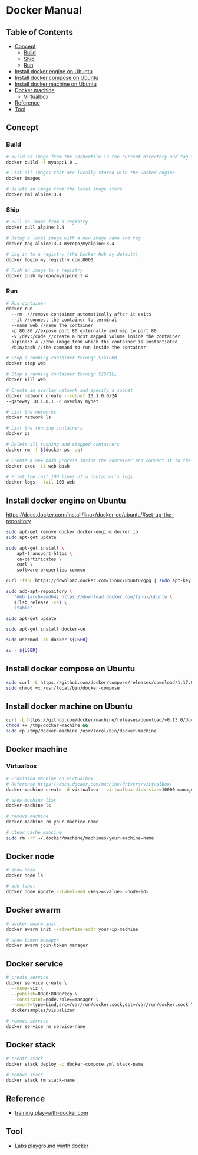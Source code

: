 # Docker Manual

## Table of Contents

* [Concept](#concept)
  * [Build](#build)
  * [Ship](#build)
  * [Run](#build)
* [Install docker engine on Ubuntu](#install-docker-engine-on-ubuntu)
* [Install docker compose on Ubuntu](#install-docker-compose-on-ubuntu)
* [Install docker machine on Ubuntu](#install-docker-machine-on-ubuntu)
* [Docker machine](#docker-machine)
  * [Virtualbox](#vitualbox)
* [Reference](#reference)
* [Tool](#tool)

## Concept

### Build

```bash
# Build an image from the Dockerfile in the current directory and tag the image
docker build -t myapp:1.0 .

# List all images that are locally stored with the Docker engine
docker images

# Delete an image from the local image store
docker rmi alpine:3.4
```

### Ship

```bash
# Pull an image from a registry
docker pull alpine:3.4

# Retag a local image with a new image name and tag
docker tag alpine:3.4 myrepo/myalpine:3.4

# Log in to a registry (the Docker Hub by default)
docker login my.registry.com:8000

# Push an image to a registry
docker push myrepo/myalpine:3.4
```

### Run

```bash
# Run container
docker run
  --rm  //remove container automatically after it exits
  --it //connect the container to terminal
  --name web //name the container
  -p 80:80 //expose port 80 externally and map to port 80
  -v /dev:/code //create a host mapped volume inside the container
  alpine:3.4 //the image from which the container is instantiated
  /bin/bash //the command to run inside the container

# Stop a running container through SIGTERM
docker stop web

# Stop a running container through SIGKILL
docker kill web

# Create an overlay network and specify a subnet
docker network create --subnet 10.1.0.0/24
--gateway 10.1.0.1 -d overlay mynet

# List the networks
docker network ls

# List the running containers
docker ps

# Delete all running and stopped containers
docker rm -f $(docker ps -aq)

# Create a new bash process inside the container and connect it to the terminal
docker exec -it web bash

# Print the last 100 lines of a container’s logs
docker logs --tail 100 web
```

## Install docker engine on Ubuntu

https://docs.docker.com/install/linux/docker-ce/ubuntu/#set-up-the-repository

```bash
sudo apt-get remove docker docker-engine docker.io
sudo apt-get update

sudo apt-get install \
    apt-transport-https \
    ca-certificates \
    curl \
    software-properties-common

curl -fsSL https://download.docker.com/linux/ubuntu/gpg | sudo apt-key add -

sudo add-apt-repository \
   "deb [arch=amd64] https://download.docker.com/linux/ubuntu \
   $(lsb_release -cs) \
   stable"

sudo apt-get update

sudo apt-get install docker-ce

sudo usermod -aG docker ${USER}

su - ${USER}
```

## Install docker compose on Ubuntu

```bash
sudo curl -L https://github.com/docker/compose/releases/download/1.17.0/docker-compose-`uname -s`-`uname -m` -o /usr/local/bin/docker-compose
sudo chmod +x /usr/local/bin/docker-compose
```

## Install docker machine on Ubuntu

```bash
curl -L https://github.com/docker/machine/releases/download/v0.13.0/docker-machine-`uname -s`-`uname -m` >/tmp/docker-machine &&
chmod +x /tmp/docker-machine &&
sudo cp /tmp/docker-machine /usr/local/bin/docker-machine
```

## Docker machine

### Virtualbox

```bash
# Provision machine on virtualbox
# Reference https://docs.docker.com/machine/drivers/virtualbox/
docker-machine create -d virtualbox --virtualbox-disk-size=10000 manager

# show machine list
docker-machine ls

# remove machine
docker-machine rm your-machine-name

# clear cache mahcine
sudo rm -rf ~/.docker/machine/machines/your-machine-name
```

## Docker node

```bash
# show node
docker node ls

# add label
docker node update --label-add <key>=<value> <node-id>
```

## Docker swarm

```bash
# docker swarm init
docker swarm init --advertise-addr your-ip-machine

# show token manager
docker swarm join-token manager
```

## Docker service

```bash
# create service
docker service create \
  --name=viz \
  --publish=8080:8080/tcp \
  --constraint=node.role==manager \
  --mount=type=bind,src=/var/run/docker.sock,dst=/var/run/docker.sock \
  dockersamples/visualizer

# remove service
docker service rm service-name
```

## Docker stack

```bash
# create stack
docker stack deploy -c docker-compose.yml stack-name

# remove stack
docker stack rm stack-name
```

## Reference

* [training.play-with-docker.com](http://training.play-with-docker.com/alacart/)

## Tool

* [Labs playground winth docker](http://labs.play-with-docker.com/)
